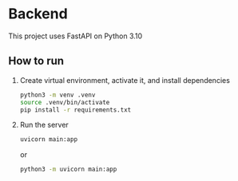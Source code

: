 # Backend

This project uses FastAPI on Python 3.10

## How to run

1. Create virtual environment, activate it, and install dependencies

    ```bash
    python3 -m venv .venv
    source .venv/bin/activate
    pip install -r requirements.txt
    ```

2. Run the server

    ```bash
    uvicorn main:app
    ```

    or

    ```bash
    python3 -m uvicorn main:app
    ```
